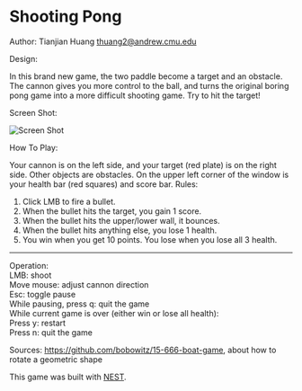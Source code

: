 # Shooting Pong

Author: Tianjian Huang <thuang2@andrew.cmu.edu>

Design: 

In this brand new game, the two paddle become a target and an obstacle. The cannon gives
you more control to the ball, and turns the original boring pong game into a more difficult
shooting game. Try to hit the target!

Screen Shot:

![Screen Shot](screenshot.png)

How To Play:

Your cannon is on the left side, and your target (red plate) is on the right side.
Other objects are obstacles. On the upper left corner of the window is your health
bar (red squares) and score bar.
Rules:
1. Click LMB to fire a bullet.
2. When the bullet hits the target, you gain 1 score.
3. When the bullet hits the upper/lower wall, it bounces.
4. When the bullet hits anything else, you lose 1 health.
5. You win when you get 10 points. You lose when you lose all 3 health.

------------------------------------------------------------------------------------

Operation:  
LMB: shoot  
Move mouse: adjust cannon direction  
Esc: toggle pause  
While pausing, press q: quit the game  
While current game is over (either win or lose all health):  
	Press y: restart  
	Press n: quit the game  



Sources: 
https://github.com/bobowitz/15-666-boat-game, about how to rotate a geometric shape

This game was built with [NEST](NEST.md).

